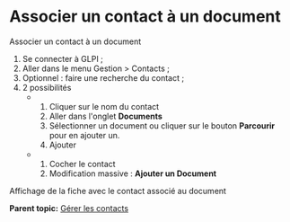 Associer un contact à un document
=================================

Associer un contact à un document

1.  Se connecter à GLPI ;
2.  Aller dans le menu Gestion \> Contacts ;
3.  Optionnel : faire une recherche du contact ;
4.  2 possibilités
    -   1.  Cliquer sur le nom du contact
        2.  Aller dans l'onglet **Documents**
        3.  Sélectionner un document ou cliquer sur le bouton
            **Parcourir** pour en ajouter un.
        4.  Ajouter

    -   1.  Cocher le contact
        2.  Modification massive : **Ajouter un Document**

Affichage de la fiche avec le contact associé au document

**Parent topic:** [Gérer les
contacts](../glpi/management_contact.html "Les contacts sont gérés depuis le menu Gestion > Contacts")
